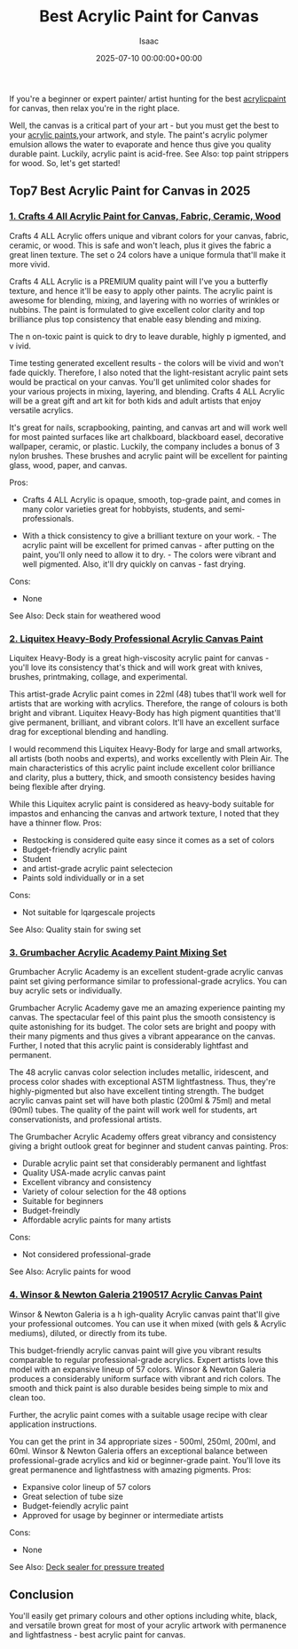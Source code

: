 ﻿---
title: Best Acrylic Paint for Canvas
description: If you're a beginner or expert painter artist hunting for the best acrylic paint for canvas, then relax you're in the right place. Well, the canvas is a...
slug: /best-acrylic-paint-for-canvas/
date: 2025-07-10 00:00:00+00:00
lastmod: 2025-07-10 00:00:00+03:00
author: Isaac
categories:
- Paint
tags:
- paint
- best
- acrylic
layout: post
---

If you're a beginner or expert painter/ artist hunting for the best [acrylic](https://pestpolicy.com/best-acrylic-paint-for-pouring/)[paint](https://pestpolicy.com/best-acrylic-paint-for-professional-artists/) for canvas, then relax you're in the right place.

Well, the canvas is a critical part of your art - but you must get the best to your [acrylic paints](https://sites.psu.edu/arwpassionblog/2018/04/26/acrylic-paint-pouring/),your artwork, and style. The paint's acrylic polymer emulsion allows the water to evaporate and hence thus give you quality durable paint. Luckily, acrylic paint is acid-free. See Also: top paint strippers for wood. So, let's get started!

## Top7 Best Acrylic Paint for Canvas in 2025

###  [1. Crafts 4 All Acrylic Paint for Canvas, Fabric, Ceramic, Wood](https://www.amazon.com/dp/B01EVJ8Q0Q/?tag=p-policy-20)

Crafts 4 ALL Acrylic offers unique and vibrant colors for your canvas, fabric, ceramic, or wood. This is safe and won't leach, plus it gives the fabric a great linen texture. The set o 24 colors have a unique formula that'll make it more vivid.

Crafts 4 ALL Acrylic is a PREMIUM quality paint will I've you a butterfly texture, and hence it'll be easy to apply other paints. The acrylic paint is awesome for blending, mixing, and layering with no worries of wrinkles or nubbins. The paint is formulated to give excellent color clarity and top brilliance plus top consistency that enable easy blending and mixing.

The n on-toxic paint is quick to dry to leave durable, highly p igmented, and v ivid.

Time testing generated excellent results - the colors will be vivid and won't fade quickly. Therefore, I also noted that the light-resistant acrylic paint sets would be practical on your canvas. You'll get unlimited color shades for your various projects in mixing, layering, and blending. Crafts 4 ALL Acrylic will be a great gift and art kit for both kids and adult artists that enjoy versatile acrylics.

It's great for nails, scrapbooking, painting, and canvas art and will work well for most painted surfaces like art chalkboard, blackboard easel, decorative wallpaper, ceramic, or plastic. Luckily, the company includes a bonus of 3 nylon brushes. These brushes and acrylic paint will be excellent for painting glass, wood, paper, and canvas.

Pros:
- Crafts 4 ALL Acrylic is opaque, smooth, top-grade paint, and comes in many color varieties great for hobbyists, students, and semi-professionals.

- With a thick consistency to give a brilliant texture on your work. - The acrylic paint will be excellent for primed canvas - after putting on the paint, you'll only need to allow it to dry. - The colors were vibrant and well pigmented. Also, it'll dry quickly on canvas - fast drying.

Cons:
- None

See Also: Deck stain for weathered wood

###  [2. Liquitex Heavy-Body Professional Acrylic Canvas Paint](https://www.amazon.com/dp/B075Y87RBX/?tag=p-policy-20)

Liquitex Heavy-Body is a great high-viscosity acrylic paint for canvas - you'll love its consistency that's thick and will work great with knives, brushes, printmaking, collage, and experimental.

This artist-grade Acrylic paint comes in 22ml (48) tubes that'll work well for artists that are working with acrylics. Therefore, the range of colours is both bright and vibrant. Liquitex Heavy-Body has high pigment quantities that'll give permanent, brilliant, and vibrant colors. It'll have an excellent surface drag for exceptional blending and handling.

I would recommend this Liquitex Heavy-Body for large and small artworks, all artists (both noobs and experts), and works excellently with Plein Air. The main characteristics of this acrylic paint include excellent color brilliance and clarity, plus a buttery, thick, and smooth consistency besides having being flexible after drying.

While this Liquitex acrylic paint is considered as heavy-body suitable for impastos and enhancing the canvas and artwork texture, I noted that they have a thinner flow.
Pros:
- Restocking is considered quite easy since it comes as a set of colors
- Budget-friendly acrylic paint
- Student
- and artist-grade acrylic paint selectecion
- Paints sold individually or in a set

Cons:
- Not suitable for lqargescale projects

See Also: Quality stain for swing set

###  [3. Grumbacher Acrylic Academy Paint Mixing Set](https://www.amazon.com/dp/B001E0HL66/?tag=p-policy-20)

Grumbacher Acrylic Academy is an excellent student-grade acrylic canvas paint set giving performance similar to professional-grade acrylics. You can buy acrylic sets or individually.

Grumbacher Acrylic Academy gave me an amazing experience painting my canvas. The spectacular feel of this paint plus the smooth consistency is quite astonishing for its budget. The color sets are bright and poopy with their many pigments and thus gives a vibrant appearance on the canvas. Further, I noted that this acrylic paint is considerably lightfast and permanent.

The 48 acrylic canvas color selection includes metallic, iridescent, and process color shades with exceptional ASTM lightfastness. Thus, they're highly-pigmented but also have excellent tinting strength. The budget acrylic canvas paint set will have both plastic (200ml & 75ml) and metal (90ml) tubes. The quality of the paint will work well for students, art conservationists, and professional artists.

The Grumbacher Acrylic Academy offers great vibrancy and consistency giving a bright outlook great for beginner and student canvas painting.
Pros:
- Durable acrylic paint set that considerably permanent and lightfast
- Quality USA-made acrylic canvas paint
- Excellent vibrancy and consistency
- Variety of colour selection for the 48 options
- Suitable for beginners
- Budget-freindly
- Affordable acrylic paints for many artists

Cons:
- Not considered professional-grade

See Also: Acrylic paints for wood

###  [4. Winsor & Newton Galeria 2190517 Acrylic Canvas Paint](https://www.amazon.com/dp/B00004THXG/?tag=p-policy-20)

Winsor & Newton Galeria is a h igh-quality Acrylic canvas paint that'll give your professional outcomes. You can use it when mixed (with gels & Acrylic mediums), diluted, or directly from its tube.

This budget-friendly acrylic canvas paint will give you vibrant results comparable to regular professional-grade acrylics. Expert artists love this model with an expansive lineup of 57 colors. Winsor & Newton Galeria produces a considerably uniform surface with vibrant and rich colors. The smooth and thick paint is also durable besides being simple to mix and clean too.

Further, the acrylic paint comes with a suitable usage recipe with clear application instructions.

You can get the print in 34 appropriate sizes - 500ml, 250ml, 200ml, and 60ml. Winsor & Newton Galeria offers an exceptional balance between professional-grade acrylics and kid or beginner-grade paint. You'll love its great permanence and lightfastness with amazing pigments.
Pros:
- Expansive color lineup of 57 colors
- Great selection of tube size
- Budget-feiendly acrylic paint
- Approved for usage by beginner or intermediate artists

Cons:
- None

See Also: [Deck sealer for pressure treated](https://pestpolicy.com/best-deck-sealer-for-pressure-treated-wood/)

##  Conclusion

You'll easily get primary colours and other options including white, black, and versatile brown great for most of your acrylic artwork with permanence and lightfastness - best acrylic paint for canvas.

